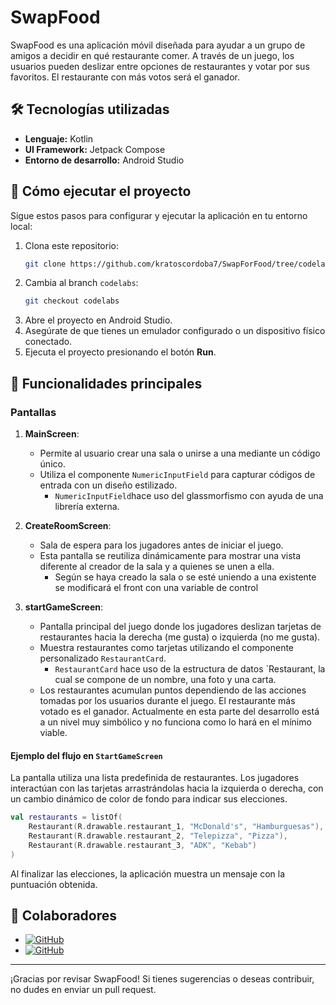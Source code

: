 # SwapFood

SwapFood es una aplicación móvil diseñada para ayudar a un grupo de amigos a decidir en qué restaurante comer. A través de un juego, los usuarios pueden deslizar entre opciones de restaurantes y votar por sus favoritos. El restaurante con más votos será el ganador.

## 🛠️ Tecnologías utilizadas

- **Lenguaje:** Kotlin
- **UI Framework:** Jetpack Compose
- **Entorno de desarrollo:** Android Studio

## 🚀 Cómo ejecutar el proyecto

Sigue estos pasos para configurar y ejecutar la aplicación en tu entorno local:

1. Clona este repositorio:
   ```bash
   git clone https://github.com/kratoscordoba7/SwapForFood/tree/codelabs
   ```
2. Cambia al branch `codelabs`:
   ```bash
   git checkout codelabs
   ```
3. Abre el proyecto en Android Studio.
4. Asegúrate de que tienes un emulador configurado o un dispositivo físico conectado.
5. Ejecuta el proyecto presionando el botón **Run**.

## 📱 Funcionalidades principales

### Pantallas

1. **MainScreen**: 
   - Permite al usuario crear una sala o unirse a una mediante un código único.
   - Utiliza el componente `NumericInputField` para capturar códigos de entrada con un diseño estilizado.
      - `NumericInputField`hace uso del glassmorfismo con ayuda de una librería externa.

2. **CreateRoomScreen**:
   - Sala de espera para los jugadores antes de iniciar el juego.
   - Esta pantalla se reutiliza dinámicamente para mostrar una vista diferente al creador de la sala y a quienes se unen a ella.
      - Según se haya creado la sala o se esté uniendo a una existente se modificará el front con una variable de control

3. **startGameScreen**:
   - Pantalla principal del juego donde los jugadores deslizan tarjetas de restaurantes hacia la derecha (me gusta) o izquierda (no me gusta).
   - Muestra restaurantes como tarjetas utilizando el componente personalizado `RestaurantCard`.
      - `RestaurantCard` hace uso de la estructura de datos `Restaurant, la cual se compone de un nombre, una foto y una carta. 
   - Los restaurantes acumulan puntos dependiendo de las acciones tomadas por los usuarios durante el juego. El restaurante más votado es el ganador. Actualmente en esta parte del desarrollo está a un nivel muy simbólico y no funciona como lo hará en el mínimo viable.

#### Ejemplo del flujo en `StartGameScreen`

La pantalla utiliza una lista predefinida de restaurantes. Los jugadores interactúan con las tarjetas arrastrándolas hacia la izquierda o derecha, con un cambio dinámico de color de fondo para indicar sus elecciones.

```kotlin
val restaurants = listOf(
    Restaurant(R.drawable.restaurant_1, "McDonald's", "Hamburguesas"),
    Restaurant(R.drawable.restaurant_2, "Telepizza", "Pizza"),
    Restaurant(R.drawable.restaurant_3, "ADK", "Kebab")
)
```

Al finalizar las elecciones, la aplicación muestra un mensaje con la puntuación obtenida.

## 🤝 Colaboradores

- [![GitHub](https://img.shields.io/badge/GitHub-Heliot%20J.%20Segura%20Gonzalez-purple?style=flat-square&logo=github)](https://github.com/kratoscordoba7)
- [![GitHub](https://img.shields.io/badge/GitHub-Marcos%20V%C3%A1zquez%20Tasc%C3%B3n-blue?style=flat-square&logo=github)](https://github.com/DerKom)

---

¡Gracias por revisar SwapFood! Si tienes sugerencias o deseas contribuir, no dudes en enviar un pull request.

